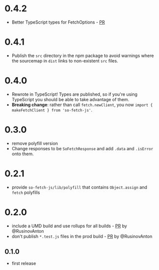 # 0.4.2

* Better TypeScript types for FetchOptions - [PR](https://github.com/jackfranklin/so-fetch/pull/16)

# 0.4.1

* Publish the `src` directory in the npm package to avoid warnings where the sourcemap in `dist` links to non-existent `src` files.

# 0.4.0

* Rewrote in TypeScript! Types are published, so if you're using TypeScript you should be able to take advantage of them.
* **Breaking change**: rather than call `fetch.newClient`, you now `import { makeFetchClient } from 'so-fetch-js'`.

# 0.3.0

* remove polyfill version
* Change responses to be `SoFetchResponse` and add `.data` and `.isError` onto them.

# 0.2.1

* provide `so-fetch-js/lib/polyfill` that contains `Object.assign` and `fetch` polyfills

# 0.2.0

* include a UMD build and use rollups for all builds - [PR](https://github.com/jackfranklin/so-fetch/pull/10) by @RusinovAnton
* don't publish `*.test.js` files in the prod build - [PR](https://github.com/jackfranklin/so-fetch/pull/4) by @RusinovAnton

## 0.1.0

* first release
